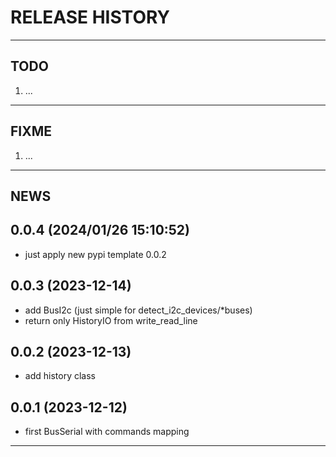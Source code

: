 # RELEASE HISTORY

********************************************************************************
## TODO
1. ...  

********************************************************************************
## FIXME
1. ...  

********************************************************************************
## NEWS

0.0.4 (2024/01/26 15:10:52)
------------------------------
- just apply new pypi template 0.0.2  

0.0.3 (2023-12-14)
-------------------
- add BusI2c (just simple for detect_i2c_devices/*buses)
- return only HistoryIO from write_read_line

0.0.2 (2023-12-13)
-------------------
- add history class

0.0.1 (2023-12-12)
-------------------
- first BusSerial with commands mapping

********************************************************************************
